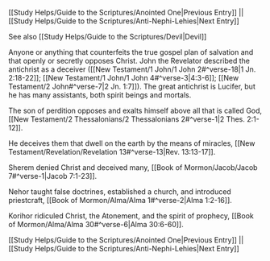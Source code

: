 [[Study Helps/Guide to the Scriptures/Anointed One|Previous Entry]]  ||  [[Study Helps/Guide to the Scriptures/Anti-Nephi-Lehies|Next Entry]]

 See also [[Study Helps/Guide to the Scriptures/Devil|Devil]]

 Anyone or anything that counterfeits the true gospel plan of salvation and that openly or secretly opposes Christ. John the Revelator described the antichrist as a deceiver ([[New Testament/1 John/1 John 2#^verse-18|1 Jn. 2:18-22]]; [[New Testament/1 John/1 John 4#^verse-3|4:3-6]]; [[New Testament/2 John#^verse-7|2 Jn. 1:7]]). The great antichrist is Lucifer, but he has many assistants, both spirit beings and mortals.

 The son of perdition opposes and exalts himself above all that is called God, [[New Testament/2 Thessalonians/2 Thessalonians 2#^verse-1|2 Thes. 2:1-12]].

 He deceives them that dwell on the earth by the means of miracles, [[New Testament/Revelation/Revelation 13#^verse-13|Rev. 13:13-17]].

 Sherem denied Christ and deceived many, [[Book of Mormon/Jacob/Jacob 7#^verse-1|Jacob 7:1-23]].

 Nehor taught false doctrines, established a church, and introduced priestcraft, [[Book of Mormon/Alma/Alma 1#^verse-2|Alma 1:2-16]].

 Korihor ridiculed Christ, the Atonement, and the spirit of prophecy, [[Book of Mormon/Alma/Alma 30#^verse-6|Alma 30:6-60]].

[[Study Helps/Guide to the Scriptures/Anointed One|Previous Entry]]  ||  [[Study Helps/Guide to the Scriptures/Anti-Nephi-Lehies|Next Entry]]